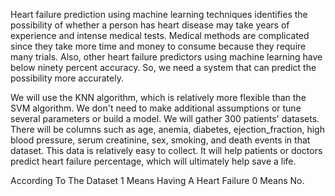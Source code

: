 Heart failure prediction using machine learning techniques identifies the possibility of whether a person has heart disease may take years of experience and intense medical tests.
Medical methods are complicated since they take more time and money to consume because they require many trials.
Also, other heart failure predictors using machine learning have below ninety percent accuracy. 
So, we need a system that can predict the possibility more accurately.

We will use the KNN algorithm, which is relatively more flexible than the SVM algorithm. 
We don't need to make additional assumptions or tune several parameters or build a model. We will gather 300 patients' datasets. 
There will be columns such as age, anemia, diabetes, ejection_fraction, high blood pressure, serum creatinine, sex, smoking, and death events in that dataset. 
This data is relatively easy to collect. It will help patients or doctors predict heart failure percentage, which will ultimately help save a life.

According To The Dataset 1 Means Having A Heart Failure 0 Means No.
